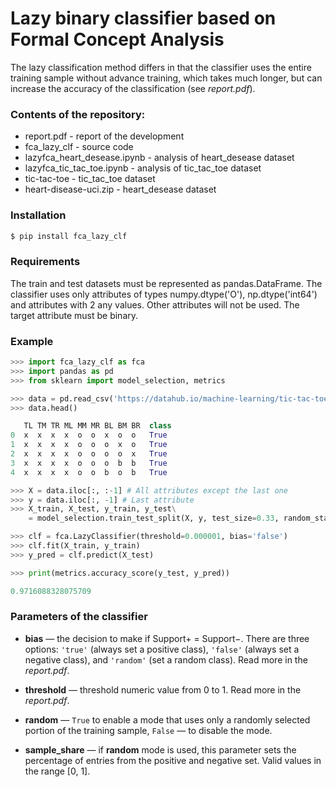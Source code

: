 # Lazy binary classifier based on Formal Concept Analysis

The lazy classification method differs in that the classifier uses the entire training sample without advance training, which takes much longer, but can increase the accuracy of the classification (see _report.pdf_).

### Contents of the repository:
* report.pdf - report of the development
* fca_lazy_clf - source code
* lazyfca_heart_desease.ipynb - analysis of heart_desease dataset 
* lazyfca_tic_tac_toe.ipynb - analysis of tic_tac_toe dataset 
* tic-tac-toe - tic_tac_toe dataset
* heart-disease-uci.zip - heart_desease dataset

### Installation

```sh
$ pip install fca_lazy_clf
```

###  Requirements

The train and test datasets must be represented as pandas.DataFrame. The classifier uses only attributes of types numpy.dtype('O'), np.dtype('int64') and attributes with 2 any values. Other attributes will not be used. The target attribute must be binary.

### Example

```python
>>> import fca_lazy_clf as fca
>>> import pandas as pd
>>> from sklearn import model_selection, metrics

>>> data = pd.read_csv('https://datahub.io/machine-learning/tic-tac-toe-endgame/r/tic-tac-toe.csv')
>>> data.head()

   TL TM TR ML MM MR BL BM BR  class
0  x  x  x  x  o  o  x  o  o   True
1  x  x  x  x  o  o  o  x  o   True
2  x  x  x  x  o  o  o  o  x   True
3  x  x  x  x  o  o  o  b  b   True
4  x  x  x  x  o  o  b  o  b   True

>>> X = data.iloc[:, :-1] # All attributes except the last one
>>> y = data.iloc[:, -1] # Last attribute
>>> X_train, X_test, y_train, y_test\
    = model_selection.train_test_split(X, y, test_size=0.33, random_state=0)

>>> clf = fca.LazyClassifier(threshold=0.000001, bias='false')
>>> clf.fit(X_train, y_train)
>>> y_pred = clf.predict(X_test)

>>> print(metrics.accuracy_score(y_test, y_pred))

0.9716088328075709
```

### Parameters of the classifier

* __bias__ — the decision to make if Support+ = Support−. There are three options: ```'true'``` (always set a positive class), ```'false'``` (always set a negative class), and ```'random'``` (set a random class). Read more in the _report.pdf_.
* __threshold__ — threshold numeric value from 0 to 1. Read more in the _report.pdf_.

* __random__ — ```True``` to enable a mode that uses only a randomly selected portion of the training sample, ```False``` — to disable the mode.
* __sample_share__ — if __random__ mode is used, this parameter sets the percentage of entries from the positive and negative set. Valid values in the range [0, 1].
